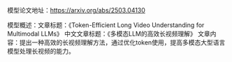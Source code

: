 模型论文地址：https://arxiv.org/abs/2503.04130

模型概述：文章标题：《Token-Efficient Long Video Understanding for Multimodal LLMs》
中文文章标题：《多模态LLM的高效长视频理解》
文章内容：提出一种高效的长视频理解方法，通过优化token使用，提高多模态大型语言模型处理长视频的能力。
